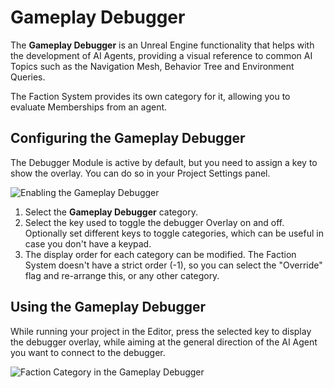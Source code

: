 # Gameplay Debugger
<primary-label ref="factions"/>

The **Gameplay Debugger** is an Unreal Engine functionality that helps with the development of AI Agents, providing a 
visual reference to common AI Topics such as the Navigation Mesh, Behavior Tree and Environment Queries.

The Faction System provides its own category for it, allowing you to evaluate Memberships from an agent.

## Configuring the Gameplay Debugger

The Debugger Module is active by default, but you need to assign a key to show the overlay. You can do so in your Project 
Settings panel.

<img src="fct_debugger_setup.png" alt="Enabling the Gameplay Debugger" thumbnail="true" border-effect="line"/>

1. Select the **Gameplay Debugger** category.
2. Select the key used to toggle the debugger Overlay on and off. Optionally set different keys to toggle categories, which can be useful in case you don't have a keypad.
3. The display order for each category can be modified. The Faction System doesn't have a strict order (-1), so you can select the "Override" flag and re-arrange this, or any other category.

## Using the Gameplay Debugger

While running your project in the Editor, press the selected key to display the debugger overlay, while aiming at the 
general direction of the AI Agent you want to connect to the debugger.

<img src="fct_debugger_overlay.png" alt="Faction Category in the Gameplay Debugger" thumbnail="true" border-effect="line"/>
